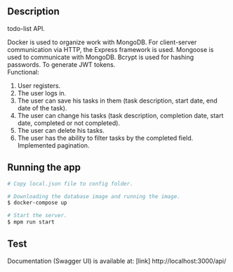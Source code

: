## Description

todo-list API.

Docker is used to organize work with MongoDB. For client-server communication via HTTP, the Express framework is used. Mongoose is used to communicate with MongoDB. Bcrypt is used for hashing passwords. To generate JWT tokens.  
Functional:

1. User registers.
2. The user logs in.
3. The user can save his tasks in them (task description, start date, end date of the task).
4. The user can change his tasks (task description, completion date, start date, completed or not completed).
5. The user can delete his tasks.
6. The user has the ability to filter tasks by the completed field. Implemented pagination.

## Running the app

```bash
# Copy local.json file to config folder.

# Downloading the database image and running the image.
$ docker-compose up

# Start the server.
$ mpm run start


```

## Test

Documentation (Swagger UI) is available at: [link] http://localhost:3000/api/
